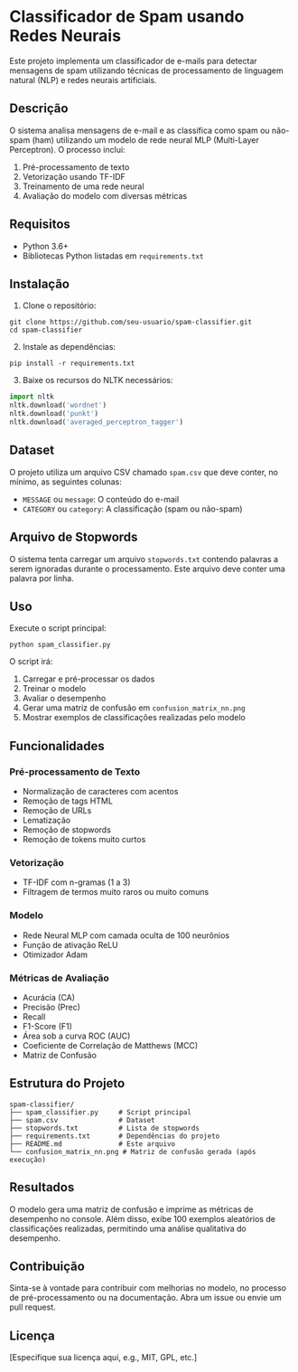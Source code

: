 # Classificador de Spam usando Redes Neurais

Este projeto implementa um classificador de e-mails para detectar mensagens de spam utilizando técnicas de processamento de linguagem natural (NLP) e redes neurais artificiais.

## Descrição

O sistema analisa mensagens de e-mail e as classifica como spam ou não-spam (ham) utilizando um modelo de rede neural MLP (Multi-Layer Perceptron). O processo inclui:

1. Pré-processamento de texto
2. Vetorização usando TF-IDF
3. Treinamento de uma rede neural
4. Avaliação do modelo com diversas métricas

## Requisitos

- Python 3.6+
- Bibliotecas Python listadas em `requirements.txt`

## Instalação

1. Clone o repositório:
```
git clone https://github.com/seu-usuario/spam-classifier.git
cd spam-classifier
```

2. Instale as dependências:
```
pip install -r requirements.txt
```

3. Baixe os recursos do NLTK necessários:
```python
import nltk
nltk.download('wordnet')
nltk.download('punkt')
nltk.download('averaged_perceptron_tagger')
```

## Dataset

O projeto utiliza um arquivo CSV chamado `spam.csv` que deve conter, no mínimo, as seguintes colunas:
- `MESSAGE` ou `message`: O conteúdo do e-mail
- `CATEGORY` ou `category`: A classificação (spam ou não-spam)

## Arquivo de Stopwords

O sistema tenta carregar um arquivo `stopwords.txt` contendo palavras a serem ignoradas durante o processamento. Este arquivo deve conter uma palavra por linha.

## Uso

Execute o script principal:
```
python spam_classifier.py
```

O script irá:
1. Carregar e pré-processar os dados
2. Treinar o modelo
3. Avaliar o desempenho
4. Gerar uma matriz de confusão em `confusion_matrix_nn.png`
5. Mostrar exemplos de classificações realizadas pelo modelo

## Funcionalidades

### Pré-processamento de Texto
- Normalização de caracteres com acentos
- Remoção de tags HTML
- Remoção de URLs
- Lematização
- Remoção de stopwords
- Remoção de tokens muito curtos

### Vetorização
- TF-IDF com n-gramas (1 a 3)
- Filtragem de termos muito raros ou muito comuns

### Modelo
- Rede Neural MLP com camada oculta de 100 neurônios
- Função de ativação ReLU
- Otimizador Adam

### Métricas de Avaliação
- Acurácia (CA)
- Precisão (Prec)
- Recall
- F1-Score (F1)
- Área sob a curva ROC (AUC)
- Coeficiente de Correlação de Matthews (MCC)
- Matriz de Confusão

## Estrutura do Projeto

```
spam-classifier/
├── spam_classifier.py     # Script principal
├── spam.csv               # Dataset 
├── stopwords.txt          # Lista de stopwords
├── requirements.txt       # Dependências do projeto
├── README.md              # Este arquivo
└── confusion_matrix_nn.png # Matriz de confusão gerada (após execução)
```

## Resultados

O modelo gera uma matriz de confusão e imprime as métricas de desempenho no console. Além disso, exibe 100 exemplos aleatórios de classificações realizadas, permitindo uma análise qualitativa do desempenho.

## Contribuição

Sinta-se à vontade para contribuir com melhorias no modelo, no processo de pré-processamento ou na documentação. Abra um issue ou envie um pull request.

## Licença

[Especifique sua licença aqui, e.g., MIT, GPL, etc.]
